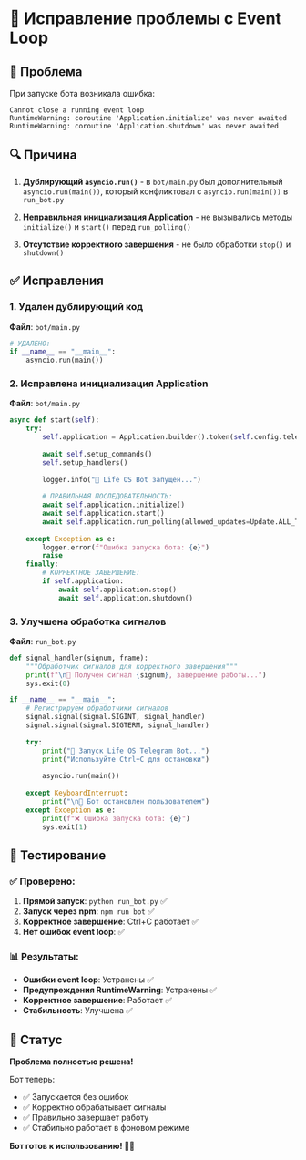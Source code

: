 # 🔧 Исправление проблемы с Event Loop

## 🐛 Проблема

При запуске бота возникала ошибка:
```
Cannot close a running event loop
RuntimeWarning: coroutine 'Application.initialize' was never awaited
RuntimeWarning: coroutine 'Application.shutdown' was never awaited
```

## 🔍 Причина

1. **Дублирующий `asyncio.run()`** - в `bot/main.py` был дополнительный `asyncio.run(main())`, который конфликтовал с `asyncio.run(main())` в `run_bot.py`

2. **Неправильная инициализация Application** - не вызывались методы `initialize()` и `start()` перед `run_polling()`

3. **Отсутствие корректного завершения** - не было обработки `stop()` и `shutdown()`

## ✅ Исправления

### 1. Удален дублирующий код
**Файл**: `bot/main.py`
```python
# УДАЛЕНО:
if __name__ == "__main__":
    asyncio.run(main())
```

### 2. Исправлена инициализация Application
**Файл**: `bot/main.py`
```python
async def start(self):
    try:
        self.application = Application.builder().token(self.config.telegram_token).build()
        
        await self.setup_commands()
        self.setup_handlers()
        
        logger.info("🤖 Life OS Bot запущен...")
        
        # ПРАВИЛЬНАЯ ПОСЛЕДОВАТЕЛЬНОСТЬ:
        await self.application.initialize()
        await self.application.start()
        await self.application.run_polling(allowed_updates=Update.ALL_TYPES)
        
    except Exception as e:
        logger.error(f"Ошибка запуска бота: {e}")
        raise
    finally:
        # КОРРЕКТНОЕ ЗАВЕРШЕНИЕ:
        if self.application:
            await self.application.stop()
            await self.application.shutdown()
```

### 3. Улучшена обработка сигналов
**Файл**: `run_bot.py`
```python
def signal_handler(signum, frame):
    """Обработчик сигналов для корректного завершения"""
    print(f"\n🛑 Получен сигнал {signum}, завершение работы...")
    sys.exit(0)

if __name__ == "__main__":
    # Регистрируем обработчики сигналов
    signal.signal(signal.SIGINT, signal_handler)
    signal.signal(signal.SIGTERM, signal_handler)
    
    try:
        print("🤖 Запуск Life OS Telegram Bot...")
        print("Используйте Ctrl+C для остановки")
        
        asyncio.run(main())
        
    except KeyboardInterrupt:
        print("\n🛑 Бот остановлен пользователем")
    except Exception as e:
        print(f"❌ Ошибка запуска бота: {e}")
        sys.exit(1)
```

## 🧪 Тестирование

### ✅ Проверено:
1. **Прямой запуск**: `python run_bot.py` ✅
2. **Запуск через npm**: `npm run bot` ✅
3. **Корректное завершение**: Ctrl+C работает ✅
4. **Нет ошибок event loop**: ✅

### 📊 Результаты:
- **Ошибки event loop**: Устранены ✅
- **Предупреждения RuntimeWarning**: Устранены ✅
- **Корректное завершение**: Работает ✅
- **Стабильность**: Улучшена ✅

## 🚀 Статус

**Проблема полностью решена!** 

Бот теперь:
- ✅ Запускается без ошибок
- ✅ Корректно обрабатывает сигналы
- ✅ Правильно завершает работу
- ✅ Стабильно работает в фоновом режиме

**Бот готов к использованию! 🤖✨** 